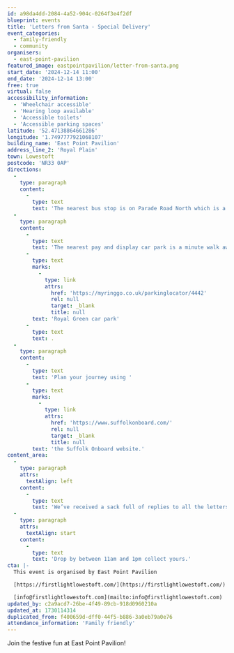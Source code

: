 ```yaml
---
id: a98da4dd-2084-4a52-904c-0264f3e4f2df
blueprint: events
title: 'Letters from Santa - Special Delivery'
event_categories:
  - family-friendly
  - community
organisers:
  - east-point-pavilion
featured_image: eastpointpavilion/letter-from-santa.png
start_date: '2024-12-14 11:00'
end_date: '2024-12-14 13:00'
free: true
virtual: false
accessibility_information:
  - 'Wheelchair accessible'
  - 'Hearing loop available'
  - 'Accessible toilets'
  - 'Accessible parking spaces'
latitude: '52.47138864661286'
longitude: '1.7497777921068107'
building_name: 'East Point Pavilion'
address_line_2: 'Royal Plain'
town: Lowestoft
postcode: 'NR33 0AP'
directions:
  -
    type: paragraph
    content:
      -
        type: text
        text: 'The nearest bus stop is on Parade Road North which is a three minute walk from East Point Pavilion. There is a selection of buses which connect us to the town centre for example, No X2, X22 and 109.'
  -
    type: paragraph
    content:
      -
        type: text
        text: 'The nearest pay and display car park is a minute walk away at '
      -
        type: text
        marks:
          -
            type: link
            attrs:
              href: 'https://myringgo.co.uk/parkinglocator/4442'
              rel: null
              target: _blank
              title: null
        text: 'Royal Green car park'
      -
        type: text
        text: .
  -
    type: paragraph
    content:
      -
        type: text
        text: 'Plan your journey using '
      -
        type: text
        marks:
          -
            type: link
            attrs:
              href: 'https://www.suffolkonboard.com/'
              rel: null
              target: _blank
              title: null
        text: 'the Suffolk Onboard website.'
content_area:
  -
    type: paragraph
    attrs:
      textAlign: left
    content:
      -
        type: text
        text: 'We’ve received a sack full of replies to all the letters posted into our EPP North Pole Express Mail Box last weekend!'
  -
    type: paragraph
    attrs:
      textAlign: start
    content:
      -
        type: text
        text: 'Drop by between 11am and 1pm collect yours.'
cta: |-
  This event is organised by East Point Pavilion

  [https://firstlightlowestoft.com/](https://firstlightlowestoft.com/)

  [info@firstlightlowestoft.com](mailto:info@firstlightlowestoft.com)
updated_by: c2a9acd7-26be-4f49-89cb-918d0960210a
updated_at: 1730114314
duplicated_from: f400659d-dff0-44f5-b886-3a0eb79a0e76
attendance_information: 'Family friendly'
---
```

Join the festive fun at East Point Pavilion!